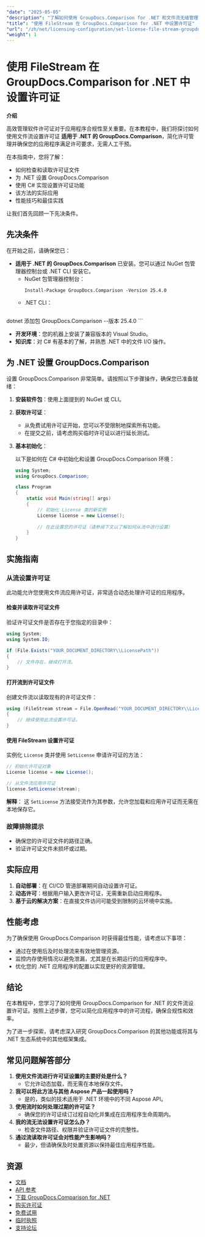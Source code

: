 ```yaml
---
"date": "2025-05-05"
"description": "了解如何使用 GroupDocs.Comparison for .NET 和文件流无缝管理软件许可证。本指南提供代码示例和最佳实践。"
"title": "使用 FileStream 在 GroupDocs.Comparison for .NET 中设置许可证"
"url": "/zh/net/licensing-configuration/set-license-file-stream-groupdocs-comparison-dotnet/"
"weight": 1
---
```


# 使用 FileStream 在 GroupDocs.Comparison for .NET 中设置许可证

**介绍**

高效管理软件许可证对于应用程序合规性至关重要。在本教程中，我们将探讨如何使用文件流设置许可证 **适用于 .NET 的 GroupDocs.Comparison**，简化许可管理并确保您的应用程序满足许可要求，无需人工干预。

在本指南中，您将了解：
- 如何检查和读取许可证文件
- 为 .NET 设置 GroupDocs.Comparison
- 使用 C# 实现设置许可证功能
- 该方法的实际应用
- 性能技巧和最佳实践

让我们首先回顾一下先决条件。

## 先决条件

在开始之前，请确保您已：
- **适用于 .NET 的 GroupDocs.Comparison** 已安装。您可以通过 NuGet 包管理器控制台或 .NET CLI 安装它。
  - NuGet 包管理器控制台：
    ```shell
    Install-Package GroupDocs.Comparison -Version 25.4.0
    ```
  - .NET CLI：
    ```bash
dotnet 添加包 GroupDocs.Comparison --版本 25.4.0
    ```
- **开发环境**：您的机器上安装了兼容版本的 Visual Studio。
- **知识库**：对 C# 有基本的了解，并熟悉 .NET 中的文件 I/O 操作。

## 为 .NET 设置 GroupDocs.Comparison

设置 GroupDocs.Comparison 非常简单。请按照以下步骤操作，确保您已准备就绪：

1. **安装软件包**：使用上面提到的 NuGet 或 CLI。
2. **获取许可证**：
   - 从免费试用许可证开始，您可以不受限制地探索所有功能。
   - 在提交之前，请考虑购买临时许可证以进行延长测试。
3. **基本初始化**：

    以下是如何在 C# 中初始化和设置 GroupDocs.Comparison 环境：

    ```csharp
    using System;
    using GroupDocs.Comparison;

    class Program
    {
        static void Main(string[] args)
        {
            // 初始化 License 类的新实例
            License license = new License();
            
            // 在此设置您的许可证（请参阅下文以了解如何从流中进行设置）
        }
    }
    ```

## 实施指南

### 从流设置许可证

此功能允许您使用文件流应用许可证，非常适合动态处理许可证的应用程序。

#### 检查并读取许可证文件

验证许可证文件是否存在于您指定的目录中：

```csharp
using System;
using System.IO;

if (File.Exists("YOUR_DOCUMENT_DIRECTORY\\LicensePath"))
{
    // 文件存在，继续打开流。
}
```

#### 打开流到许可证文件

创建文件流以读取现有的许可证文件：

```csharp
using (FileStream stream = File.OpenRead("YOUR_DOCUMENT_DIRECTORY\\LicensePath"))
{
    // 继续使用此流设置许可证。
}
```

#### 使用 FileStream 设置许可证

实例化 `License` 类并使用 `SetLicense` 申请许可证的方法：

```csharp
// 初始化许可证对象
License license = new License();

// 从文件流应用许可证
license.SetLicense(stream);
```

**解释**： 这 `SetLicense` 方法接受流作为其参数，允许您加载和应用许可证而无需在本地保存它。

### 故障排除提示

- 确保您的许可证文件的路径正确。
- 验证许可证文件未损坏或过期。

## 实际应用

1. **自动部署**：在 CI/CD 管道部署期间自动设置许可证。
2. **动态许可**：根据用户输入更改许可证，无需重新启动应用程序。
3. **基于云的解决方案**：在直接文件访问可能受到限制的云环境中实施。

## 性能考虑

为了确保使用 GroupDocs.Comparison 时获得最佳性能，请考虑以下事项：
- 通过在使用后及时处理流来有效地管理资源。
- 监控内存使用情况以避免泄漏，尤其是在长期运行的应用程序中。
- 优化您的 .NET 应用程序的配置以实现更好的资源管理。

## 结论

在本教程中，您学习了如何使用 GroupDocs.Comparison for .NET 的文件流设置许可证。按照上述步骤，您可以简化应用程序中的许可流程，确保合规性和效率。

为了进一步探索，请考虑深入研究 GroupDocs.Comparison 的其他功能或将其与 .NET 生态系统中的其他框架集成。

## 常见问题解答部分

1. **使用文件流进行许可证设置的主要好处是什么？**
   - 它允许动态加载，而无需在本地保存文件。
2. **我可以将此方法与其他 Aspose 产品一起使用吗？**
   - 是的，类似的技术适用于 .NET 环境中的不同 Aspose API。
3. **使用流时如何处理过期的许可证？**
   - 确保您的许可证续订过程自动化并集成在应用程序生命周期内。
4. **我的流无法设置许可证怎么办？**
   - 检查文件路径、权限并验证许可证文件的完整性。
5. **通过流读取许可证会对性能产生影响吗？**
   - 最少，但请确保及时处置资源以保持最佳应用程序性能。

## 资源

- [文档](https://docs.groupdocs.com/comparison/net/)
- [API 参考](https://reference.groupdocs.com/comparison/net/)
- [下载 GroupDocs.Comparison for .NET](https://releases.groupdocs.com/comparison/net/)
- [购买许可证](https://purchase.groupdocs.com/buy)
- [免费试用](https://releases.groupdocs.com/comparison/net/)
- [临时执照](https://purchase.groupdocs.com/temporary-license/)
- [支持论坛](https://forum.groupdocs.com/c/comparison/)